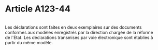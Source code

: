 # Article A123-44

<p><br/>Les déclarations sont faites en deux exemplaires sur des documents conformes aux modèles enregistrés par la direction chargée de la réforme de l'Etat. Les déclarations transmises par voie électronique sont établies à partir du même modèle.</p>